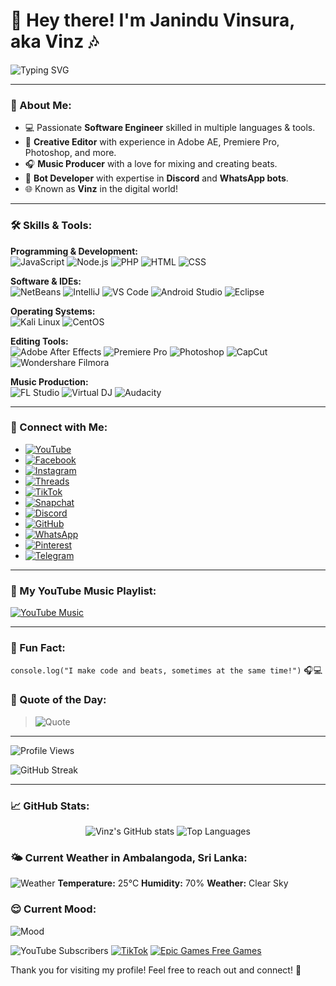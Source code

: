 # 👋 Hey there! I'm Janindu Vinsura, aka **Vinz** 🎶

![Typing SVG](https://readme-typing-svg.herokuapp.com?font=Fira+Code&size=24&pause=1000&color=FF5733&width=500&lines=Software+Engineer+%7C+Music+Producer+%7C+Tech+Enthusiast)

---

### 🚀 About Me:
- 💻 Passionate **Software Engineer** skilled in multiple languages & tools.
- 🎨 **Creative Editor** with experience in Adobe AE, Premiere Pro, Photoshop, and more.
- 🎧 **Music Producer** with a love for mixing and creating beats.
- 🤖 **Bot Developer** with expertise in **Discord** and **WhatsApp bots**.
- 🌐 Known as **Vinz** in the digital world!

---

### 🛠️ Skills & Tools:
**Programming & Development:**  
![JavaScript](https://img.shields.io/badge/JavaScript-F7DF1E?style=flat&logo=javascript&logoColor=black) ![Node.js](https://img.shields.io/badge/Node.js-339933?style=flat&logo=node.js&logoColor=white) ![PHP](https://img.shields.io/badge/PHP-777BB4?style=flat&logo=php&logoColor=white) ![HTML](https://img.shields.io/badge/HTML5-E34F26?style=flat&logo=html5&logoColor=white) ![CSS](https://img.shields.io/badge/CSS3-1572B6?style=flat&logo=css3&logoColor=white)

**Software & IDEs:**  
![NetBeans](https://img.shields.io/badge/NetBeans-1B6AC6?style=flat&logo=apache-netbeans-ide&logoColor=white) ![IntelliJ](https://img.shields.io/badge/IntelliJ_IDEA-000000?style=flat&logo=intellij-idea&logoColor=white) ![VS Code](https://img.shields.io/badge/VS_Code-007ACC?style=flat&logo=visual-studio-code&logoColor=white) ![Android Studio](https://img.shields.io/badge/Android_Studio-3DDC84?style=flat&logo=android-studio&logoColor=white) ![Eclipse](https://img.shields.io/badge/Eclipse-2C2255?style=flat&logo=eclipse&logoColor=white)

**Operating Systems:**  
![Kali Linux](https://img.shields.io/badge/Kali_Linux-557C94?style=flat&logo=kalilinux&logoColor=white) ![CentOS](https://img.shields.io/badge/CentOS-262577?style=flat&logo=centos&logoColor=white)

**Editing Tools:**  
![Adobe After Effects](https://img.shields.io/badge/Adobe_AE-CF96FD?style=flat&logo=adobe-after-effects&logoColor=white) ![Premiere Pro](https://img.shields.io/badge/Adobe_Premiere_Pro-9999FF?style=flat&logo=adobe-premiere-pro&logoColor=white) ![Photoshop](https://img.shields.io/badge/Photoshop-31A8FF?style=flat&logo=adobe-photoshop&logoColor=white) ![CapCut](https://img.shields.io/badge/CapCut-000000?style=flat&logo=capcut&logoColor=white) ![Wondershare Filmora](https://img.shields.io/badge/Wondershare_Filmora-5D9B6D?style=flat&logo=wondersharefilmora&logoColor=white)

**Music Production:**  
![FL Studio](https://img.shields.io/badge/FL_Studio-FFD700?style=flat&logo=flstudio&logoColor=white) ![Virtual DJ](https://img.shields.io/badge/VirtualDJ-CB2027?style=flat&logo=virtualdj&logoColor=white) ![Audacity](https://img.shields.io/badge/Audacity-0000CC?style=flat&logo=audacity&logoColor=white)

---

### 📲 Connect with Me:
- [![YouTube](https://img.shields.io/badge/YouTube-FF0000?style=for-the-badge&logo=youtube&logoColor=white)](https://www.youtube.com/@vinzbeats.13)
- [![Facebook](https://img.shields.io/badge/Facebook-1877F2?style=for-the-badge&logo=facebook&logoColor=white)](https://facebook.com/JaninduVinsura)
- [![Instagram](https://img.shields.io/badge/Instagram-E4405F?style=for-the-badge&logo=instagram&logoColor=white)](https://www.instagram.com/mr.vinz23/)
- [![Threads](https://img.shields.io/badge/Threads-000000?style=for-the-badge&logo=threads&logoColor=white)](https://www.threads.net/@mr.vinz23)
- [![TikTok](https://img.shields.io/badge/TikTok-000000?style=for-the-badge&logo=tiktok&logoColor=white)](https://www.tiktok.com/@vinzbeats.13)
- [![Snapchat](https://img.shields.io/badge/Snapchat-FFFC00?style=for-the-badge&logo=snapchat&logoColor=black)](https://www.snapchat.com/add/tobi23_vinsura)
- [![Discord](https://img.shields.io/badge/Discord-5865F2?style=for-the-badge&logo=discord&logoColor=white)](https://discord.gg/8BEuUXMHCU)
- [![GitHub](https://img.shields.io/badge/GitHub-181717?style=for-the-badge&logo=github&logoColor=white)](https://github.com/MrVinzSL)
- [![WhatsApp](https://img.shields.io/badge/WhatsApp-25D366?style=for-the-badge&logo=whatsapp&logoColor=white)](https://wa.me/+94775775625)
- [![Pinterest](https://img.shields.io/badge/Pinterest-E60023?style=for-the-badge&logo=pinterest&logoColor=white)](https://pin.it/Lctnkdfr2)
- [![Telegram](https://img.shields.io/badge/Telegram-2CA5E0?style=for-the-badge&logo=telegram&logoColor=white)](https://t.me/Mr_Vinz3)

---

### 🎵 My YouTube Music Playlist:
[![YouTube Music](https://img.shields.io/badge/YouTube%20Music-FF0000?style=for-the-badge&logo=youtubemusic&logoColor=white)](https://music.youtube.com/playlist?list=PLjKn8_irg8xwIfpAYkkWWIOK9-N0-ZUy6&si=cQMFbjDFHGy-8kca)

---

### 💬 Fun Fact:
`console.log("I make code and beats, sometimes at the same time!")` 🎧💻

### 🎨 Quote of the Day:
> ![Quote](https://quotes-github-readme.vercel.app/api?type=horizontal&theme=radical)

---

![Profile Views](https://komarev.com/ghpvc/?username=MrVinzSL)

![GitHub Streak](https://github-readme-streak-stats.herokuapp.com/?user=MrVinzSL&theme=radical&hide_border=true)

---

### 📈 GitHub Stats:
<div align="center">
  <img src="https://github-readme-stats.vercel.app/api?username=MrVinzSL&show_icons=true&theme=radical&count_private=true" alt="Vinz's GitHub stats" />
  <img src="https://github-readme-stats.vercel.app/api/top-langs/?username=MrVinzSL&layout=compact&theme=radical" alt="Top Languages" />
</div>

### 🌤️ Current Weather in Ambalangoda, Sri Lanka:
![Weather](https://openweathermap.org/img/wn/01d.png) <!-- You can replace this image link with an actual weather icon if you like -->
**Temperature:** 25°C  <!-- Replace with the actual temperature -->
**Humidity:** 70%  <!-- Replace with the actual humidity -->
**Weather:** Clear Sky  <!-- Replace with the actual weather description -->

### 😌 Current Mood:
![Mood](https://img.shields.io/badge/Mood-Happy-yellow?style=for-the-badge)

![YouTube Subscribers](https://img.shields.io/youtube/channel/subscribers/UCFXR0MOuEE-Q2WtYVsKqGqA?style=social)
[![TikTok](https://img.shields.io/badge/TikTok-Follow%20Me-000000?style=social&logo=tiktok)](https://www.tiktok.com/@vinzbeats.13)
[![Epic Games Free Games](https://img.shields.io/badge/Epic%20Games-Free%20Games-313131?style=flat-square&logo=epicgames)](https://www.epicgames.com/store/en-US/free-games)

Thank you for visiting my profile! Feel free to reach out and connect! 🤝
